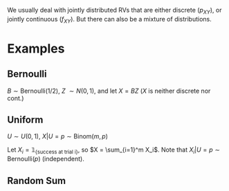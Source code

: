 We usually deal with jointly distributed RVs that are either discrete $(p_{XY})$, or jointly continuous $(f_{XY})$. But there can also be a mixture of distributions.

# Examples

## Bernoulli

$B \sim \text{Bernoulli}(1/2)$,  $Z$ $\sim N(0,1)$,  and let $X = BZ$  ($X$ is neither discrete nor cont.)

## Uniform

$U \sim U(0,1)$,   $X|U=p \sim \text{Binom}(m,p)$ 

Let $X_i = \mathbb{1}_{\{\text{success at trial i}\}}$, so $X = \sum_{i=1}^m X_i$.  Note that $X_i | U = p \sim \text{Bernoulli}(p)$ (independent).


## Random Sum
